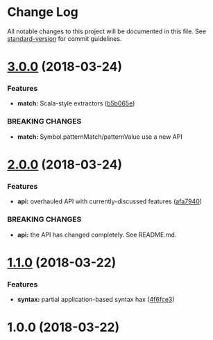 # Change Log

All notable changes to this project will be documented in this file. See [standard-version](https://github.com/conventional-changelog/standard-version) for commit guidelines.

<a name="3.0.0"></a>
# [3.0.0](https://github.com/zkat/pattycake/compare/v2.0.0...v3.0.0) (2018-03-24)


### Features

* **match:** Scala-style extractors ([b5b065e](https://github.com/zkat/pattycake/commit/b5b065e))


### BREAKING CHANGES

* **match:** Symbol.patternMatch/patternValue use a new API



<a name="2.0.0"></a>
# [2.0.0](https://github.com/zkat/pattycake/compare/v1.1.0...v2.0.0) (2018-03-24)


### Features

* **api:** overhauled API with currently-discussed features ([afa7940](https://github.com/zkat/pattycake/commit/afa7940))


### BREAKING CHANGES

* **api:** the API has changed completely. See README.md.



<a name="1.1.0"></a>
# [1.1.0](https://github.com/zkat/pattycake/compare/v1.0.0...v1.1.0) (2018-03-22)


### Features

* **syntax:** partial application-based syntax hax ([4f6fce3](https://github.com/zkat/pattycake/commit/4f6fce3))



<a name="1.0.0"></a>
# 1.0.0 (2018-03-22)
